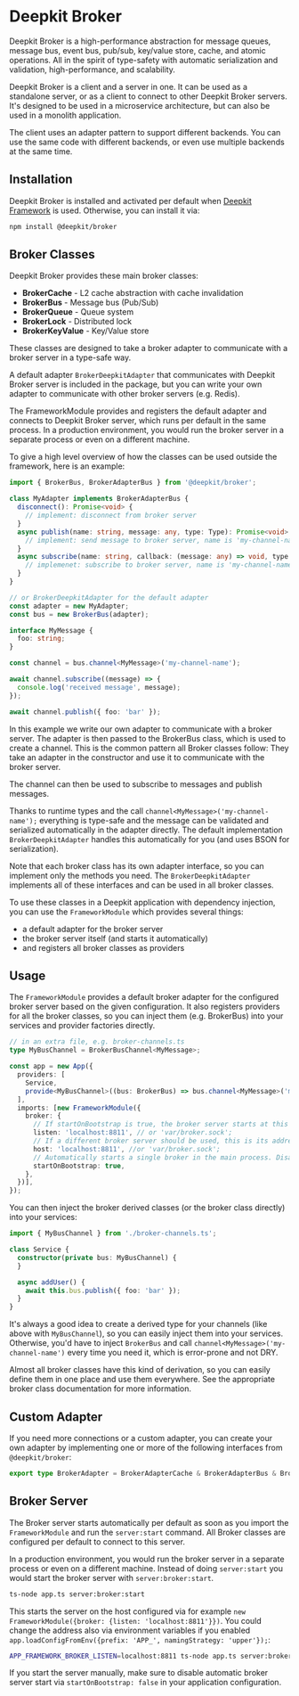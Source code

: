 # Deepkit Broker

Deepkit Broker is a high-performance abstraction for message queues, message bus, event bus, pub/sub, key/value store, cache, and atomic operations. All in the spirit of type-safety with automatic serialization and validation, high-performance, and scalability. 

Deepkit Broker is a client and a server in one. It can be used as a standalone server, or as a client to connect to other Deepkit Broker servers. It's designed to be used in a microservice architecture, but can also be used in a monolith application.

The client uses an adapter pattern to support different backends. You can use the same code with different backends, or even use multiple backends at the same time.

## Installation

Deepkit Broker is installed and activated per default when [Deepkit Framework](./framework.md) is used. Otherwise, you can install it via:

```bash
npm install @deepkit/broker
```

## Broker Classes

Deepkit Broker provides these main broker classes: 

- **BrokerCache** - L2 cache abstraction with cache invalidation 
- **BrokerBus** - Message bus (Pub/Sub)
- **BrokerQueue** - Queue system
- **BrokerLock** - Distributed lock
- **BrokerKeyValue** - Key/Value store

These classes are designed to take a broker adapter to communicate with a broker server in a type-safe way.

A default adapter `BrokerDeepkitAdapter` that communicates with Deepkit Broker server is included in the package, but you can write your own adapter to communicate with other broker servers (e.g. Redis).

The FrameworkModule provides and registers the default adapter and connects to Deepkit Broker server, which runs per default in the same process.
In a production environment, you would run the broker server in a separate process or even on a different machine.

To give a high level overview of how the classes can be used outside the framework, here is an example:

```typescript
import { BrokerBus, BrokerAdapterBus } from '@deepkit/broker';

class MyAdapter implements BrokerAdapterBus {
  disconnect(): Promise<void> {
    // implement: disconnect from broker server
  }
  async publish(name: string, message: any, type: Type): Promise<void> {
    // implement: send message to broker server, name is 'my-channel-name', message is { foo: 'bar' }
  }
  async subscribe(name: string, callback: (message: any) => void, type: Type): Promise<Release> {
    // implemenet: subscribe to broker server, name is 'my-channel-name'
  }
}

// or BrokerDeepkitAdapter for the default adapter
const adapter = new MyAdapter;
const bus = new BrokerBus(adapter);

interface MyMessage {
  foo: string;
}

const channel = bus.channel<MyMessage>('my-channel-name');

await channel.subscribe((message) => {
  console.log('received message', message);
});

await channel.publish({ foo: 'bar' });
```

In this example we write our own adapter to communicate with a broker server. The adapter is then passed to the BrokerBus class, which is used to create a channel.
This is the common pattern all Broker classes follow: They take an adapter in the constructor and use it to communicate with the broker server.

The channel can then be used to subscribe to messages and publish messages.

Thanks to runtime types and the call `channel<MyMessage>('my-channel-name');` everything is type-safe and the message can be validated and serialized automatically in the adapter directly.
The default implementation `BrokerDeepkitAdapter` handles this automatically for you (and uses BSON for serialization).

Note that each broker class has its own adapter interface, so you can implement only the methods you need. The `BrokerDeepkitAdapter` implements all of these interfaces and can be used in all broker classes.

To use these classes in a Deepkit application with dependency injection, you can use the `FrameworkModule` which provides several things:

- a default adapter for the broker server
- the broker server itself (and starts it automatically)
- and registers all broker classes as providers

## Usage

The `FrameworkModule` provides a default broker adapter for the configured broker server based on the given configuration.
It also registers providers for all the broker classes, so you can inject them (e.g. BrokerBus) into your services and provider factories directly.

```typescript
// in an extra file, e.g. broker-channels.ts
type MyBusChannel = BrokerBusChannel<MyMessage>;

const app = new App({
  providers: [
    Service,
    provide<MyBusChannel>((bus: BrokerBus) => bus.channel<MyMessage>('my-channel-name')),
  ],
  imports: [new FrameworkModule({
    broker: {
      // If startOnBootstrap is true, the broker server starts at this address. Unix socket path or host:port combination
      listen: 'localhost:8811', // or 'var/broker.sock';
      // If a different broker server should be used, this is its address. Unix socket path or host:port combination.
      host: 'localhost:8811', //or 'var/broker.sock';
      // Automatically starts a single broker in the main process. Disable it if you have a custom broker node.
      startOnBootstrap: true,
    },
  })],
});
```

You can then inject the broker derived classes (or the broker class directly) into your services:

```typescript
import { MyBusChannel } from './broker-channels.ts';

class Service {
  constructor(private bus: MyBusChannel) {
  }

  async addUser() {
    await this.bus.publish({ foo: 'bar' });
  }
}
```

It's always a good idea to create a derived type for your channels (like above with `MyBusChannel`), so you can easily inject them into your services.
Otherwise, you'd have to inject `BrokerBus` and call `channel<MyMessage>('my-channel-name')` every time you need it, which is error-prone and not DRY. 

Almost all broker classes have this kind of derivation, so you can easily define them in one place and use them everywhere. See the appropriate broker class documentation for more information.

## Custom Adapter

If you need more connections or a custom adapter, you can create your own adapter by implementing one or more of the following interfaces from `@deepkit/broker`:

```typescript
export type BrokerAdapter = BrokerAdapterCache & BrokerAdapterBus & BrokerAdapterLock & BrokerAdapterQueue & BrokerAdapterKeyValue;
```

## Broker Server

The Broker server starts automatically per default as soon as you import the `FrameworkModule` and run the `server:start` command.
All Broker classes are configured per default to connect to this server.

In a production environment, you would run the broker server in a separate process or even on a different machine. Instead of doing `server:start` you would start the broker server with `server:broker:start`.

```bash
ts-node app.ts server:broker:start
```

This starts the server on the host configured via for example `new FrameworkModule({broker: {listen: 'localhost:8811'}})`.
You could change the address also via environment variables if you enabled `app.loadConfigFromEnv({prefix: 'APP_', namingStrategy: 'upper'});`:

```bash
APP_FRAMEWORK_BROKER_LISTEN=localhost:8811 ts-node app.ts server:broker:start
```

If you start the server manually, make sure to disable automatic broker server start via `startOnBootstrap: false` in your application configuration.
